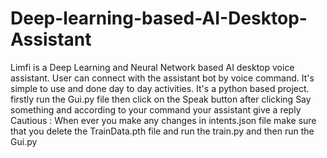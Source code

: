 # Deep-learning-based-AI-Desktop-Assistant
Limfi is a Deep Learning and Neural Network based AI desktop voice assistant. User can connect with  the assistant bot by voice command. It's simple to use and done day to day activities.
It's a python based project.
firstly run the Gui.py file 
then click on the Speak button 
after clicking Say something and according to your command your assistant give a reply 
Cautious : When ever you make any changes in intents.json file make sure that you delete the TrainData.pth file and run the train.py and then run the Gui.py
